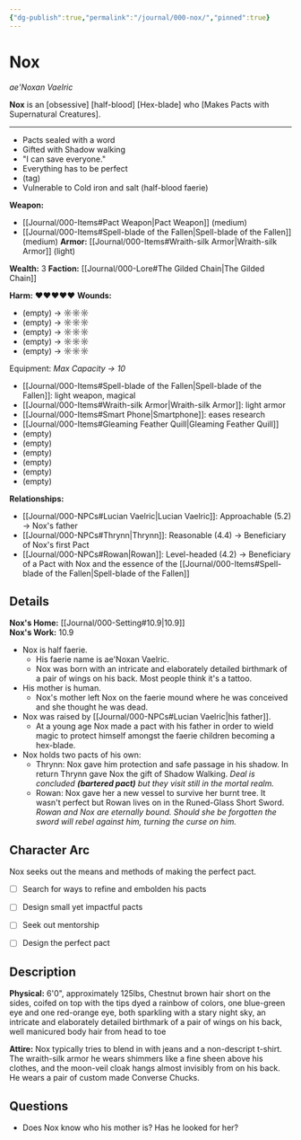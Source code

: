 ```yaml
---
{"dg-publish":true,"permalink":"/journal/000-nox/","pinned":true}
---
```


# Nox
_ae'Noxan Vaelric_

**Nox** is an \[obsessive] \[half-blood] \[Hex-blade] who \[Makes Pacts with Supernatural Creatures].

***
* Pacts sealed with a word
* Gifted with Shadow walking
* "I can save everyone."
* Everything has to be perfect
* (tag)
* Vulnerable to Cold iron and salt (half-blood faerie)

**Weapon:**
* [[Journal/000-Items#Pact Weapon\|Pact Weapon]] (medium)
* [[Journal/000-Items#Spell-blade of the Fallen\|Spell-blade of the Fallen]] (medium)
**Armor:** [[Journal/000-Items#Wraith-silk Armor\|Wraith-silk Armor]] (light)

**Wealth:** 3
**Faction:** [[Journal/000-Lore#The Gilded Chain\|The Gilded Chain]]

**Harm:** ♥♥♥♥♥
**Wounds:**
* (empty) → ☼☼☼
* (empty) → ☼☼☼
* (empty) → ☼☼☼
* (empty) → ☼☼☼
* (empty) → ☼☼☼

Equipment: _Max Capacity → 10_
* [[Journal/000-Items#Spell-blade of the Fallen\|Spell-blade of the Fallen]]: light weapon, magical
* [[Journal/000-Items#Wraith-silk Armor\|Wraith-silk Armor]]: light armor
* [[Journal/000-Items#Smart Phone\|Smartphone]]: eases research
* [[Journal/000-Items#Gleaming Feather Quill\|Gleaming Feather Quill]]
* (empty)
* (empty)
* (empty)
* (empty)
* (empty)
* (empty)

**Relationships:**
* [[Journal/000-NPCs#Lucian Vaelric\|Lucian Vaelric]]: Approachable (5.2) → Nox's father
* [[Journal/000-NPCs#Thrynn\|Thrynn]]: Reasonable (4.4) → Beneficiary of Nox's first Pact
* [[Journal/000-NPCs#Rowan\|Rowan]]: Level-headed (4.2) → Beneficiary of a Pact with Nox and the essence of the [[Journal/000-Items#Spell-blade of the Fallen\|Spell-blade of the Fallen]]

## Details

**Nox's Home:** [[Journal/000-Setting#10.9\|10.9]]  
**Nox's Work:** 10.9  

* Nox is half faerie.
    * His faerie name is ae'Noxan Vaelric.
    * Nox was born with an intricate and elaborately detailed birthmark of a pair of wings on his back. Most people think it's a tattoo.
* His mother is human.
    * Nox's mother left Nox on the faerie mound where he was conceived and she thought he was dead.
* Nox was raised by [[Journal/000-NPCs#Lucian Vaelric\|his father]].
    * At a young age Nox made a pact with his father in order to wield magic to protect himself amongst the faerie children becoming a hex-blade.
* Nox holds two pacts of his own:
    * Thrynn: Nox gave him protection and safe passage in his shadow. In return Thrynn gave Nox the gift of Shadow Walking. _Deal is concluded **(bartered pact)** but they visit still in the mortal realm._
    * Rowan: Nox gave her a new vessel to survive her burnt tree. It wasn't perfect but Rowan lives on in the Runed-Glass Short Sword. _Rowan and Nox are eternally bound. Should she be forgotten the sword will rebel against him, turning the curse on him._

## Character Arc
Nox seeks out the means and methods of making the perfect pact.

- [ ] Search for ways to refine and embolden his pacts
- [ ] Design small yet impactful pacts
- [ ] Seek out mentorship 
- [ ] Design the perfect pact


## Description

**Physical:** 6'0", approximately 125lbs, Chestnut brown hair short on the sides, coifed on top with the tips dyed a rainbow of colors, one blue-green eye and one red-orange eye, both sparkling with a stary night sky, an intricate and elaborately detailed birthmark of a pair of wings on his back, well manicured body hair from head to toe

**Attire:**  Nox typically tries to blend in with jeans and a non-descript t-shirt. The wraith-silk armor he wears shimmers like a fine sheen above his clothes, and the moon-veil cloak hangs almost invisibly from on his back. He wears a pair of custom made Converse Chucks.

## Questions

* Does Nox know who his mother is? Has he looked for her?